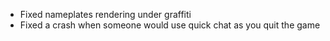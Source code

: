 - Fixed nameplates rendering under graffiti
- Fixed a crash when someone would use quick chat as you quit the game

